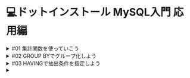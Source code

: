 # 💻ドットインストール MySQL入門 応用編

<details><summary>#01 集計関数を使っていこう</summary>

データ集計や複数のテーブルを扱っていく応用編に入っていきましょう。コードについては基礎編で使った posts テーブルを使っていきますが、 message は分かりやすく連番にしてあるのと、集計や分析を扱っていきたいので、少しレコードを増やしてあります。今、9レコードある状態です。それから今回は、説明の都合上post-5、post-8をNULLにしておきます。

```sql
DROP TABLE IF EXISTS posts;
CREATE TABLE posts (
  id INT NOT NULL AUTO_INCREMENT,
  message VARCHAR(140),
  likes INT,
  PRIMARY KEY (id)
);

INSERT INTO posts (message, likes) VALUES
  ('post-1', 12),
  ('post-2', 8),
  ('post-3', 11),
  ('post-4', 3),
  ('post-5', NULL),
  ('post-6', 9),
  ('post-7', 4),
  ('post-8', NULL),
  ('post-9', 31);
```

今回こちらのデータを使って、集計処理について見ていきます。まず、データの個数を調べるには COUNT 関数を使います。今 likes にはふたつ NULL があるのですが、 likes の NULL を除いた個数を調べるには `COUNT(likes)` としてあげれば OK です。もしくは、単に全体の行数を取得したいなら NULL ではないことが保証されている主キーで数えてあげるといいでしょう。したがって、 `COUNT(id)` としてあげればいいですね。もしくは `SELECT COUNT(*)` としても全体の行数を取得することができます。

```sql
DROP TABLE IF EXISTS posts;
CREATE TABLE posts (
  id INT NOT NULL AUTO_INCREMENT,
  message VARCHAR(140),
  likes INT,
  PRIMARY KEY (id)
);

INSERT INTO posts (message, likes) VALUES
  ('post-1', 12),
  ('post-2', 8),
  ('post-3', 11),
  ('post-4', 3),
  ('post-5', NULL),
  ('post-6', 9),
  ('post-7', 4),
  ('post-8', NULL),
  ('post-9', 31);
  
SELECT COUNT(likes) FROM posts; # likesの数だけを取得
SELECT COUNT(id) FROM posts; # idの数を取得
SELECT COUNT(*) FROM posts; # 全体の行数を取得

+--------------+
| COUNT(likes) |
+--------------+
|            7 |
+--------------+
# likesにふたつNULLがあるので7
+-----------+
| COUNT(id) |
+-----------+
|         9 |
+-----------+
+----------+
| COUNT(*) |
+----------+
|        9 |
+----------+
# 全体の行数はどちらも9行になっている
```

合計や平均などを求めることもできます。

- likesの合計を求めてみましょう、その場合はSUM関数を使えばOKです。
- 平均だったらAVG関数。
- 最大値はMAX関数。
- 最小値はMIN関数。

```sql
DROP TABLE IF EXISTS posts;
CREATE TABLE posts (
  id INT NOT NULL AUTO_INCREMENT,
  message VARCHAR(140),
  likes INT,
  PRIMARY KEY (id)
);

INSERT INTO posts (message, likes) VALUES
  ('post-1', 12),
  ('post-2', 8),
  ('post-3', 11),
  ('post-4', 3),
  ('post-5', NULL),
  ('post-6', 9),
  ('post-7', 4),
  ('post-8', NULL),
  ('post-9', 31);
  
-- SELECT COUNT(likes) FROM posts;
-- SELECT COUNT(id) FROM posts;
-- SELECT COUNT(*) FROM posts;

SELECT SUM(likes) FROM posts; # SUMは合計値
SELECT AVG(likes) FROM posts; # AVGは平均値
SELECT MAX(likes) FROM posts; # MAXは最大値
SELECT MIN(likes) FROM posts; # MINは最小値

+------------+
| SUM(likes) |
+------------+
|         78 |
+------------+
+------------+
| AVG(likes) |
+------------+
|    11.1429 |
+------------+
+------------+
| MAX(likes) |
+------------+
|         31 |
+------------+
+------------+
| MIN(likes) |
+------------+
|          3 |
+------------+
```

集計のための関数も使えるようになっておきましょう。
### 要点まとめ
合計や平均など、集計のための関数を扱う方法について見ていきます。

- COUNT()：データの個数を調べる
- SUM()：合計値
- AVG()：平均値
- MAX()：最大値
- MIN()：最小値</details>


<details><summary>#02 GROUP BYでグループ化しよう</summary>

どこでこの投稿がされたかを表すareaというカラムを追加してみましょう。データの挿入もしておきます。areaカラムを足して、適当なデータを追加していきましょう。area として、 'Tokyo' と 'Fukuoka' と 'Osaka' を追加したとしましょう。では、 `SELECT * FROM posts` で見てあげます。

```sql
DROP TABLE IF EXISTS posts;
CREATE TABLE posts (
  id INT NOT NULL AUTO_INCREMENT,
  message VARCHAR(140),
  likes INT,
  area VARCHAR(20), # areaというカラムを追加
  PRIMARY KEY (id)
);

#areaカラムを足して、適当なデータを追加していく
INSERT INTO posts (message, likes, area) VALUES 
  ('post-1', 12, 'Tokyo'),
  ('post-2', 8, 'Fukuoka'),
  ('post-3', 11, 'Tokyo'),
  ('post-4', 3, 'Osaka'),
  ('post-5', 8, 'Tokyo'),
  ('post-6', 9, 'Osaka'),
  ('post-7', 4, 'Tokyo'),
  ('post-8', 10, 'Osaka'),
  ('post-9', 31, 'Fukuoka');

SELECT * FROM posts;

+----+---------+-------+---------+
| id | message | likes | area    |
+----+---------+-------+---------+
|  1 | post-1  |    12 | Tokyo   |
|  2 | post-2  |     8 | Fukuoka |
|  3 | post-3  |    11 | Tokyo   |
|  4 | post-4  |     3 | Osaka   |
|  5 | post-5  |     8 | Tokyo   |
|  6 | post-6  |     9 | Osaka   |
|  7 | post-7  |     4 | Tokyo   |
|  8 | post-8  |    10 | Osaka   |
|  9 | post-9  |    31 | Fukuoka |
+----+---------+-------+---------+
```

ここでこのデータにどの area が含まれているか、一覧で見たかったとします。その場合、 DISTINCT というキーワードを使えば、重複を省いたデータを抽出することができます。`DISTINCT area` としてみましょう。

```sql
DROP TABLE IF EXISTS posts;
CREATE TABLE posts (
  id INT NOT NULL AUTO_INCREMENT,
  message VARCHAR(140),
  likes INT,
  area VARCHAR(20),
  PRIMARY KEY (id)
);

INSERT INTO posts (message, likes, area) VALUES
  ('post-1', 12, 'Tokyo'),
  ('post-2', 8, 'Fukuoka'),
  ('post-3', 11, 'Tokyo'),
  ('post-4', 3, 'Osaka'),
  ('post-5', 8, 'Tokyo'),
  ('post-6', 9, 'Osaka'),
  ('post-7', 4, 'Tokyo'),
  ('post-8', 10, 'Osaka'),
  ('post-9', 31, 'Fukuoka');

-- SELECT * FROM posts;
SELECT DISTINCT area FROM posts; # DISTINCTで重複したデータを抽出することが可能

+---------+
| area    |
+---------+
| Tokyo   |
| Fukuoka |
| Osaka   |
+---------+
# areaの一覧が表示される
```

こうした操作もできるようになっておきましょう。

次に、このarea毎のいいね数の合計が欲しかった場合、レコードをグループ化してくれるGROUP BYが使えます。合計なので SUM の likes としてあげて、 GROUP BY で area ごとの合計なので、 area を指定してあげましょう。

```sql
DROP TABLE IF EXISTS posts;
CREATE TABLE posts (
  id INT NOT NULL AUTO_INCREMENT,
  message VARCHAR(140),
  likes INT,
  area VARCHAR(20),
  PRIMARY KEY (id)
);

INSERT INTO posts (message, likes, area) VALUES
  ('post-1', 12, 'Tokyo'),
  ('post-2', 8, 'Fukuoka'),
  ('post-3', 11, 'Tokyo'),
  ('post-4', 3, 'Osaka'),
  ('post-5', 8, 'Tokyo'),
  ('post-6', 9, 'Osaka'),
  ('post-7', 4, 'Tokyo'),
  ('post-8', 10, 'Osaka'),
  ('post-9', 31, 'Fukuoka');

-- SELECT * FROM posts;
-- SELECT DISTINCT area FROM posts;
SELECT area, SUM(likes) FROM posts GROUP BY area;

+---------+------------+
| area    | SUM(likes) |
+---------+------------+
| Fukuoka |         39 |
| Osaka   |         22 |
| Tokyo   |         35 |
+---------+------------+
# area毎のlikesの合計が表示されている
```

こうした集計もできるようになっておきましょう。
### 要点まとめ
GROPU BYを使って、エリアごとの合計を集計する方法について見ていきます。

- DISTINCT：重複を省いたデータを抽出することができる。
- GROUP BY：レコードをグループ化してくれる。</details>


<details><summary>#03 HAVINGで抽出条件を指定しよう</summary>

今はarea毎のlikesの合計が出ている状態です。

```sql
DROP TABLE IF EXISTS posts;
CREATE TABLE posts (
  id INT NOT NULL AUTO_INCREMENT,
  message VARCHAR(140),
  likes INT,
  area VARCHAR(20),
  PRIMARY KEY (id)
);

INSERT INTO posts (message, likes, area) VALUES
  ('post-1', 12, 'Tokyo'),
  ('post-2', 8, 'Fukuoka'),
  ('post-3', 11, 'Tokyo'),
  ('post-4', 3, 'Osaka'),
  ('post-5', 8, 'Tokyo'),
  ('post-6', 9, 'Osaka'),
  ('post-7', 4, 'Tokyo'),
  ('post-8', 10, 'Osaka'),
  ('post-9', 31, 'Fukuoka');

SELECT area, SUM(likes) FROM posts GROUP BY area;

+---------+------------+
| area    | SUM(likes) |
+---------+------------+
| Fukuoka |         39 |
| Osaka   |         22 |
| Tokyo   |         35 |
+---------+------------+
```

SUMの結果から30より大きなものだけを抽出したかったとします。その場合ですが、長くなるので改行を入れながら書いてあげると、この結果で likes の合計が 30 より大きいものを抽出したいので、 WHERE を使って、このように書きたいところですが、実はこれではうまくいきません。

```sql
DROP TABLE IF EXISTS posts;
CREATE TABLE posts (
  id INT NOT NULL AUTO_INCREMENT,
  message VARCHAR(140),
  likes INT,
  area VARCHAR(20),
  PRIMARY KEY (id)
);

INSERT INTO posts (message, likes, area) VALUES
  ('post-1', 12, 'Tokyo'),
  ('post-2', 8, 'Fukuoka'),
  ('post-3', 11, 'Tokyo'),
  ('post-4', 3, 'Osaka'),
  ('post-5', 8, 'Tokyo'),
  ('post-6', 9, 'Osaka'),
  ('post-7', 4, 'Tokyo'),
  ('post-8', 10, 'Osaka'),
  ('post-9', 31, 'Fukuoka');

-- SELECT area, SUM(likes) FROM posts GROUP BY area;

SELECT
  area,
  SUM(likes)
FROM
  posts
GROUP BY
  area
WHERE
  SUM(likes) > 30;

ERROR 1064 (42000) at line 23: You have an error in your SQL syntax;
 check the manual that corresponds to your MariaDB server version for
 the right syntax to use near 'WHERE
  SUM(likes) > 30' at line 8
# エラーが表示される
```

これは、 WHERE が GROUP BY より前に処理されるので、後ろに書いてはいけないというルールがあるからです。もし GROUP BY した結果に条件を付けたかったら WHERE ではなく、 HAVING という命令を使ってあげる必要があります。

```sql
DROP TABLE IF EXISTS posts;
CREATE TABLE posts (
  id INT NOT NULL AUTO_INCREMENT,
  message VARCHAR(140),
  likes INT,
  area VARCHAR(20),
  PRIMARY KEY (id)
);

INSERT INTO posts (message, likes, area) VALUES
  ('post-1', 12, 'Tokyo'),
  ('post-2', 8, 'Fukuoka'),
  ('post-3', 11, 'Tokyo'),
  ('post-4', 3, 'Osaka'),
  ('post-5', 8, 'Tokyo'),
  ('post-6', 9, 'Osaka'),
  ('post-7', 4, 'Tokyo'),
  ('post-8', 10, 'Osaka'),
  ('post-9', 31, 'Fukuoka');

-- SELECT area, SUM(likes) FROM posts GROUP BY area;

SELECT
  area,
  SUM(likes)
FROM
  posts
GROUP BY
  area
-- WHERE
HAVING # GROUP BYした結果に条件をつけたい場合は、WHEREではなく、HAVINGで命令すること
  SUM(likes) > 30;

+---------+------------+
| area    | SUM(likes) |
+---------+------------+
| Fukuoka |         39 |
| Tokyo   |         35 |
+---------+------------+
# GROUP BYを使った時はこの点に注意しておくこと
```

WHEREと組み合わせて使った例を見てみましょう。GROUP BY より前に書く必要があるので、たとえばということで、こちらで WHERE likes が 10 より大きいもの、と書いてあげましょう。その場合ですが、① posts の全てのレコードから likes が 10 より大きいものだけを抽出したあとに ②GROUP BY してくれます。今回だと likes が 10 より大きいものなので、 Tokyo の 12 、 Tokyo の 11 、 Fukuoka の 31 がグループ化して集計されるはずです。

```sql
DROP TABLE IF EXISTS posts;
CREATE TABLE posts (
  id INT NOT NULL AUTO_INCREMENT,
  message VARCHAR(140),
  likes INT,
  area VARCHAR(20),
  PRIMARY KEY (id)
);

INSERT INTO posts (message, likes, area) VALUES
  ('post-1', 12, 'Tokyo'),
  ('post-2', 8, 'Fukuoka'),
  ('post-3', 11, 'Tokyo'),
  ('post-4', 3, 'Osaka'),
  ('post-5', 8, 'Tokyo'),
  ('post-6', 9, 'Osaka'),
  ('post-7', 4, 'Tokyo'),
  ('post-8', 10, 'Osaka'),
  ('post-9', 31, 'Fukuoka');

-- SELECT area, SUM(likes) FROM posts GROUP BY area;

-- SELECT
--   area,
--   SUM(likes)
-- FROM
--   posts
-- GROUP BY
--   area
-- -- WHERE
-- HAVING
--   SUM(likes) > 30;

SELECT
  area,
  SUM(likes)
FROM
  posts
WHERE
  likes > 10
GROUP BY
  area;
# ① posts の全てのレコードから likes が 10 より大きいものだけを抽出したあとに ②GROUP BY してくれる

+---------+------------+
| area    | SUM(likes) |
+---------+------------+
| Fukuoka |         31 |
| Tokyo   |         23 |
+---------+------------+
```

こうした挙動も理解しておきましょう。
### 質問：WHERE句にSUMを入れるとエラーになりました。
回答：WHERE句にSUMなどの集約関数を指定することはできません。

WHERE句にSUMなどの集約関数は指定できません。集約した値を条件として指定したい場合にはHAVINGを使ってください。
### 要点まとめ
GROPU BYした結果に抽出条件を設定できるHAVINGについて見ていきます。

- HAVING：GROUP BYで出した結果に抽出条件を設定する場合に使う
- WHEREを使う場合の注意点：WHEREはGROUP BYより先に処理されるので、GROUP BYより後ろに書いてはいけないというルールがある</details>


<details><summary>
